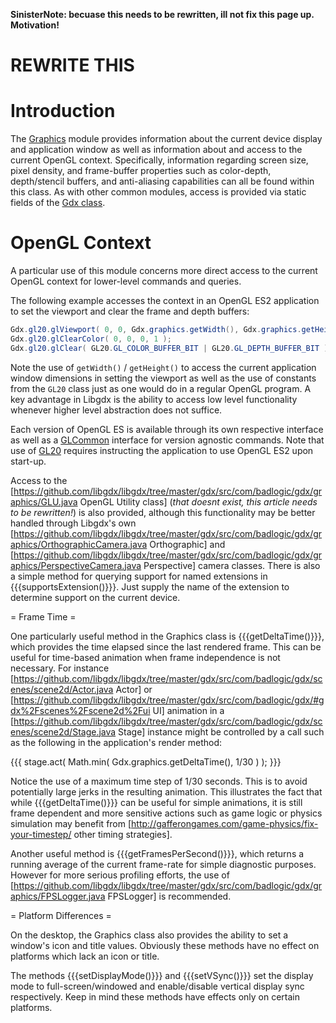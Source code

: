 **SinisterNote: becuase this needs to be rewritten, ill not fix this page up. Motivation!**

# REWRITE THIS #

# Introduction #

The [Graphics](http://libgdx.badlogicgames.com/nightlies/docs/api/com/badlogic/gdx/Graphics.html) module provides information about the current device display and application window as well as information about and access to the current OpenGL context. Specifically, information regarding screen size, pixel density, and frame-buffer properties such as color-depth, depth/stencil buffers, and anti-aliasing capabilities can all be found within this class. As with other common modules, access is provided via static fields of the [Gdx class](http://libgdx.badlogicgames.com/nightlies/docs/api/com/badlogic/gdx/Gdx.html).

# OpenGL Context #

A particular use of this module concerns more direct access to the current OpenGL context for lower-level commands and queries.

The following example accesses the context in an OpenGL ES2 application to set the viewport and clear the frame and depth buffers:

```java
Gdx.gl20.glViewport( 0, 0, Gdx.graphics.getWidth(), Gdx.graphics.getHeight() );
Gdx.gl20.glClearColor( 0, 0, 0, 1 );
Gdx.gl20.glClear( GL20.GL_COLOR_BUFFER_BIT | GL20.GL_DEPTH_BUFFER_BIT );
```

Note the use of `getWidth()` / `getHeight()` to access the current application window dimensions in setting the viewport as well as the use of constants from the `GL20` class just as one would do in a regular OpenGL program. A key advantage in Libgdx is the ability to access low level functionality whenever higher level abstraction does not suffice.

Each version of OpenGL ES is available through its own respective interface as well as a [GLCommon](http://libgdx.badlogicgames.com/nightlies/docs/api/com/badlogic/gdx/graphics/GLCommon.html) interface for version agnostic commands. Note that use of [GL20](http://libgdx.badlogicgames.com/nightlies/docs/api/com/badlogic/gdx/graphics/GL20.html) requires instructing the application to use OpenGL ES2 upon start-up.

Access to the [https://github.com/libgdx/libgdx/tree/master/gdx/src/com/badlogic/gdx/graphics/GLU.java OpenGL Utility class] (*that doesnt exist, this article needs to be rewritten!*) is also provided, although this functionality may be better handled through Libgdx's own [https://github.com/libgdx/libgdx/tree/master/gdx/src/com/badlogic/gdx/graphics/OrthographicCamera.java Orthographic] and [https://github.com/libgdx/libgdx/tree/master/gdx/src/com/badlogic/gdx/graphics/PerspectiveCamera.java Perspective] camera classes. There is also a simple method for querying support for named extensions in {{{supportsExtension()}}}. Just supply the name of the extension to determine support on the current device.

= Frame Time =

One particularly useful method in the Graphics class is {{{getDeltaTime()}}}, which provides the time elapsed since the last rendered frame. This can be useful for time-based animation when frame independence is not necessary. For instance [https://github.com/libgdx/libgdx/tree/master/gdx/src/com/badlogic/gdx/scenes/scene2d/Actor.java Actor] or [https://github.com/libgdx/libgdx/tree/master/gdx/src/com/badlogic/gdx/#gdx%2Fscenes%2Fscene2d%2Fui UI] animation in a [https://github.com/libgdx/libgdx/tree/master/gdx/src/com/badlogic/gdx/scenes/scene2d/Stage.java Stage] instance might be controlled by a call such as the following in the application's render method:

{{{
stage.act( Math.min( Gdx.graphics.getDeltaTime(), 1/30 ) );
}}}

Notice the use of a maximum time step of 1/30 seconds. This is to avoid potentially large jerks in the resulting animation. This illustrates the fact that while {{{getDeltaTime()}}} can be useful for simple animations, it is still frame dependent and more sensitive actions such as game logic or physics simulation may benefit from [http://gafferongames.com/game-physics/fix-your-timestep/ other timing strategies].

Another useful method is {{{getFramesPerSecond()}}}, which returns a running average of the current frame-rate for simple diagnostic purposes. However for more serious profiling efforts, the use of [https://github.com/libgdx/libgdx/tree/master/gdx/src/com/badlogic/gdx/graphics/FPSLogger.java FPSLogger] is recommended.

= Platform Differences =

On the desktop, the Graphics class also provides the ability to set a window's icon and title values. Obviously these methods have no effect on platforms which lack an icon or title.

The methods {{{setDisplayMode()}}} and {{{setVSync()}}} set the display mode to full-screen/windowed and enable/disable vertical display sync respectively. Keep in mind these methods have effects only on certain platforms.
